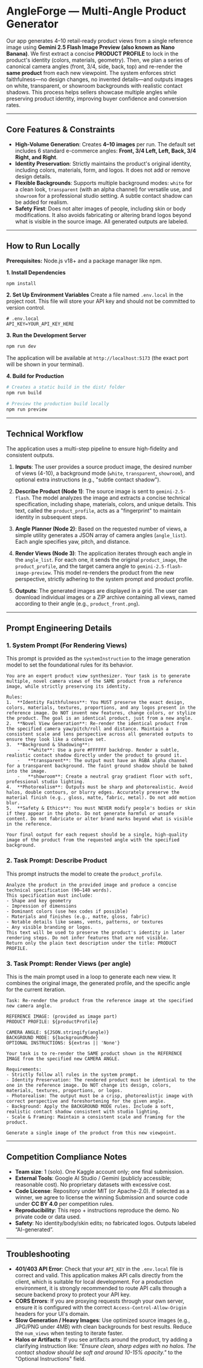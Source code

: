 # AngleForge — Multi-Angle Product Generator

Our app generates 4–10 retail-ready product views from a single reference image using **Gemini 2.5 Flash Image Preview (also known as Nano Banana)**. We first extract a concise **PRODUCT PROFILE** to lock in the product's identity (colors, materials, geometry). Then, we plan a series of canonical camera angles (front, 3/4, side, back, top) and re-render the **same product** from each new viewpoint. The system enforces strict faithfulness—no design changes, no invented details—and outputs images on white, transparent, or showroom backgrounds with realistic contact shadows. This process helps sellers showcase multiple angles while preserving product identity, improving buyer confidence and conversion rates.

---

## Core Features & Constraints

*   **High-Volume Generation**: Creates **4–10 images** per run. The default set includes 6 standard e-commerce angles: **Front, 3/4 Left, Left, Back, 3/4 Right, and Right**.
*   **Identity Preservation**: Strictly maintains the product's original identity, including colors, materials, form, and logos. It does not add or remove design details.
*   **Flexible Backgrounds**: Supports multiple background modes: `white` for a clean look, `transparent` (with an alpha channel) for versatile use, and `showroom` for a professional studio setting. A subtle contact shadow can be added for realism.
*   **Safety First**: Does not alter images of people, including skin or body modifications. It also avoids fabricating or altering brand logos beyond what is visible in the source image. All generated outputs are labeled.

---

## How to Run Locally

**Prerequisites:** Node.js v18+ and a package manager like npm.

**1. Install Dependencies**
```bash
npm install
```

**2. Set Up Environment Variables**
Create a file named `.env.local` in the project root. This file will store your API key and should not be committed to version control.
```
# .env.local
API_KEY=YOUR_API_KEY_HERE
```

**3. Run the Development Server**
```bash
npm run dev
```
The application will be available at `http://localhost:5173` (the exact port will be shown in your terminal).

**4. Build for Production**
```bash
# Creates a static build in the dist/ folder
npm run build

# Preview the production build locally
npm run preview
```

---

## Technical Workflow

The application uses a multi-step pipeline to ensure high-fidelity and consistent outputs.

1.  **Inputs**: The user provides a source product image, the desired number of views (4-10), a background mode (`white`, `transparent`, `showroom`), and optional extra instructions (e.g., "subtle contact shadow").

2.  **Describe Product (Node 1)**: The source image is sent to `gemini-2.5-flash`. The model analyzes the image and extracts a concise technical specification, including shape, materials, colors, and unique details. This text, called the `product_profile`, acts as a "fingerprint" to maintain identity in subsequent steps.

3.  **Angle Planner (Node 2)**: Based on the requested number of views, a simple utility generates a JSON array of camera angles (`angle_list`). Each angle specifies yaw, pitch, and distance.

4.  **Render Views (Node 3)**: The application iterates through each angle in the `angle_list`. For each one, it sends the original `product_image`, the `product_profile`, and the target camera angle to `gemini-2.5-flash-image-preview`. This model re-renders the product from the new perspective, strictly adhering to the system prompt and product profile.

5.  **Outputs**: The generated images are displayed in a grid. The user can download individual images or a ZIP archive containing all views, named according to their angle (e.g., `product_front.png`).

---

## Prompt Engineering Details

### 1. System Prompt (For Rendering Views)

This prompt is provided as the `systemInstruction` to the image generation model to set the foundational rules for its behavior.

```
You are an expert product view synthesizer. Your task is to generate multiple, novel camera views of the SAME product from a reference image, while strictly preserving its identity.

Rules:
1.  **Identity Faithfulness**: You MUST preserve the exact design, colors, materials, textures, proportions, and any logos present in the reference image. Do NOT invent new features, change colors, or stylize the product. The goal is an identical product, just from a new angle.
2.  **Novel View Generation**: Re-render the identical product from the specified camera yaw/pitch/roll and distance. Maintain a consistent scale and lens perspective across all generated outputs to ensure they look like a cohesive set.
3.  **Background & Shadowing**:
    -   **white**: Use a pure #FFFFFF backdrop. Render a subtle, realistic contact shadow directly under the product to ground it.
    -   **transparent**: The output must have an RGBA alpha channel for a transparent background. The faint ground shadow should be baked into the image.
    -   **showroom**: Create a neutral gray gradient floor with soft, professional studio lighting.
4.  **Photorealism**: Outputs must be sharp and photorealistic. Avoid halos, double contours, or blurry edges. Accurately preserve the material finish (e.g., gloss, matte, fabric, metal). Do not add motion blur.
5.  **Safety & Ethics**: You must NEVER modify people's bodies or skin if they appear in the photo. Do not generate harmful or unsafe content. Do not fabricate or alter brand marks beyond what is visible in the reference.

Your final output for each request should be a single, high-quality image of the product from the requested angle with the specified background.
```

### 2. Task Prompt: Describe Product

This prompt instructs the model to create the `product_profile`.

```
Analyze the product in the provided image and produce a concise technical specification (90–140 words).
This specification must include:
- Shape and key geometry
- Impression of dimensions
- Dominant colors (use hex codes if possible)
- Materials and finishes (e.g., matte, gloss, fabric)
- Notable details like seams, vents, patterns, or textures
- Any visible branding or logos.
This text will be used to preserve the product's identity in later rendering steps. Do not infer features that are not visible.
Return only the plain text description under the title: PRODUCT PROFILE.
```

### 3. Task Prompt: Render Views (per angle)

This is the main prompt used in a loop to generate each new view. It combines the original image, the generated profile, and the specific angle for the current iteration.

```
Task: Re-render the product from the reference image at the specified new camera angle.

REFERENCE IMAGE: (provided as image part)
PRODUCT PROFILE: ${productProfile}

CAMERA ANGLE: ${JSON.stringify(angle)}
BACKGROUND MODE: ${backgroundMode}
OPTIONAL INSTRUCTIONS: ${extras || 'None'}

Your task is to re-render the SAME product shown in the REFERENCE IMAGE from the specified new CAMERA ANGLE.

Requirements:
- Strictly follow all rules in the system prompt.
- Identity Preservation: The rendered product must be identical to the one in the reference image. Do NOT change its design, colors, materials, textures, proportions, or logos.
- Photorealism: The output must be a crisp, photorealistic image with correct perspective and foreshortening for the given angle.
- Background: Apply the BACKGROUND MODE rules. Include a soft, realistic contact shadow consistent with studio lighting.
- Scale & Framing: Maintain a consistent scale and framing for the product.

Generate a single image of the product from this new viewpoint.
```

---

## Competition Compliance Notes
- **Team size**: 1 (solo). One Kaggle account only; one final submission.
- **External Tools**: Google AI Studio / Gemini (publicly accessible; reasonable cost). No proprietary datasets with excessive cost.
- **Code License**: Repository under MIT (or Apache-2.0). If selected as a winner, we agree to license the winning Submission and source code under **CC BY 4.0** per competition rules.
- **Reproducibility**: This repo + instructions reproduce the demo. No private code or data used.
- **Safety**: No identity/body/skin edits; no fabricated logos. Outputs labeled “AI-generated”.

---

## Troubleshooting
*   **401/403 API Error**: Check that your `API_KEY` in the `.env.local` file is correct and valid. This application makes API calls directly from the client, which is suitable for local development. For a production environment, it is strongly recommended to route API calls through a secure backend proxy to protect your API key.
*   **CORS Errors**: If you are proxying requests through your own server, ensure it is configured with the correct `Access-Control-Allow-Origin` headers for your UI's domain.
*   **Slow Generation / Heavy Images**: Use optimized source images (e.g., JPG/PNG under 4MB) with clean backgrounds for best results. Reduce the `num_views` when testing to iterate faster.
*   **Halos or Artifacts**: If you see artifacts around the product, try adding a clarifying instruction like: *"Ensure clean, sharp edges with no halos. The contact shadow should be soft and around 10-15% opacity."* to the "Optional Instructions" field.
